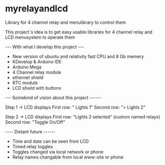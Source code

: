 # myrelayandlcd
Library for 4 channel relay and menulibrary to control them

This project´s idea is to get easy usable libraries for 4 channel relay and LCD menusystem to operate them


--- With what I develop this project ---
- New version of ubuntu and relativity fast CPU and 8 Gb memery
- KDevelop & Arduino IDE
- Arduino Mega
- 4 Channel relay module
- ethernet shield
- RTC module
- LCD shield with buttons


--- Somekind of vision about this project ------

Step 1 ->
LCD displays
First row:  "  Lights 1"
Second row: "> Lights 2"


Step 2 ->
LCD displays
First row:  "Lights 2 selected" (custom named relays)
Second row: "Toggle On/Off"


---- Distant future ------
- Time and date can be seen from LCD
- Timed relay toggles
- Toggles changed via local network or phone
- Relay names changable from local www-site or phone
